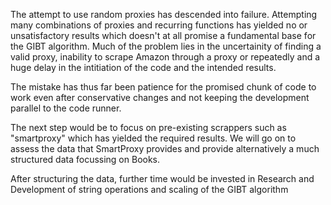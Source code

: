 The attempt to use random proxies has descended into failure. Attempting many combinations of proxies and recurring functions has yielded no or unsatisfactory results which doesn't at all promise a fundamental base for the GIBT algorithm. Much of the problem lies in the uncertainity of finding a valid proxy, inability to scrape Amazon through a proxy or repeatedly and a huge delay in the intitiation of the code and the intended results. 

The mistake has thus far been patience for the promised chunk of code to work even after conservative changes and not keeping the development parallel to the code runner. 

The next step would be to focus on pre-existing scrappers such as "smartproxy" which has yielded the required results. We will go on to assess the data that SmartProxy provides and provide alternatively a much structured data focussing on Books.

After structuring the data, further time would be invested in Research and Development of string operations and scaling of the GIBT algorithm